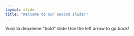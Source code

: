 ```yaml
---
layout: slide
title: "Welcome to our second slide!"
---
```

Voici la deuxième "bold" slide
Use the left arrow to go back!

